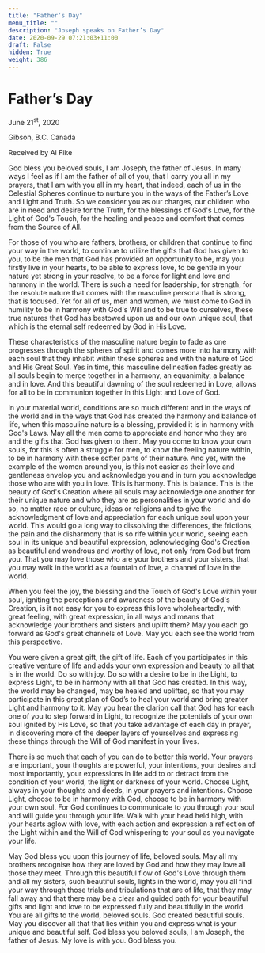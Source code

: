 ```yaml
---
title: "Father’s Day"
menu_title: ""
description: "Joseph speaks on Father’s Day"
date: 2020-09-29 07:21:03+11:00
draft: False
hidden: True
weight: 386
---
```

# Father’s Day

June 21<sup>st</sup>, 2020

Gibson, B.C. Canada

Received by Al Fike



God bless you beloved souls, I am Joseph, the father of Jesus. In many ways I feel as if I am the father of all of you, that I carry you all in my prayers, that I am with you all in my heart, that indeed, each of us in the Celestial Spheres continue to nurture you in the ways of the Father’s Love and Light and Truth. So we consider you as our charges, our children who are in need and desire for the Truth, for the blessings of God's Love, for the Light of God's Touch, for the healing and peace and comfort that comes from the Source of All.

For those of you who are fathers, brothers, or children that continue to find your way in the world, to continue to utilize the gifts that God has given to you, to be the men that God has provided an opportunity to be, may you firstly live in your hearts, to be able to express love, to be gentle in your nature yet strong in your resolve, to be a force for light and love and harmony in the world. There is such a need for leadership, for strength, for the resolute nature that comes with the masculine persona that is strong, that is focused. Yet for all of us, men and women, we must come to God in humility to be in harmony with God's Will and to be true to ourselves, these true natures that God has bestowed upon us and our own unique soul, that which is the eternal self redeemed by God in His Love. 

These characteristics of the masculine nature begin to fade as one progresses through the spheres of spirit and comes more into harmony with each soul that they inhabit within these spheres and with the nature of God and His Great Soul. Yes in time, this masculine delineation fades greatly as all souls begin to merge together in a harmony, an equanimity, a balance and in love. And this beautiful dawning of the soul redeemed in Love, allows for all to be in communion together in this Light and Love of God. 

In your material world, conditions are so much different and in the ways of the world and in the ways that God has created the harmony and balance of life, when this masculine nature is a blessing, provided it is in harmony with God's Laws. May all the men come to appreciate and honor who they are and the gifts that God has given to them. May you come to know your own souls, for this is often a struggle for men, to know the feeling nature within, to be in harmony with these softer parts of their nature. And yet, with the example of the women around you, is this not easier as their love and gentleness envelop you and acknowledge you and in turn you acknowledge those who are with you in love. This is harmony. This is balance. This is the beauty of God's Creation where all souls may acknowledge one another for their unique nature and who they are as personalities in your world and do so, no matter race or culture, ideas or religions and to give the acknowledgment of love and appreciation for each unique soul upon your world. This would go a long way to dissolving the differences, the frictions, the pain and the disharmony that is so rife within your world, seeing each soul in its unique and beautiful expression,  acknowledging  God's Creation as beautiful and wondrous and worthy of love, not only from God but from you. That you may love those who are your brothers and your sisters, that you may walk in the world as a fountain of love, a channel of love in the world. 

When you feel the joy, the blessing and the Touch of God's Love within your soul, igniting the perceptions and awareness of the beauty of God's Creation, is it not easy for you to express this love wholeheartedly, with great feeling, with great expression, in all ways and means that acknowledge your brothers and sisters and uplift them? May you each go forward as God's great channels of Love. May you each see the world from this perspective. 

You were given a great gift, the gift of life. Each of you participates in this creative venture of life and adds your own expression and beauty to all that is in the world. Do so with joy. Do so with a desire to be in the Light, to express Light, to be in harmony with all that God has created. In this way, the world may be changed, may be healed and uplifted, so that you may participate in this great plan of God’s to heal your world and bring greater Light and harmony to it. May you hear the clarion call that God has for each one of you to step forward in Light, to recognize the potentials of your own soul ignited by His Love, so that you take advantage of each day in prayer, in discovering more of the deeper layers of yourselves and expressing these things through the Will of God manifest in your lives.

There is so much that each of you can do to better this world. Your prayers are important, your thoughts are powerful, your intentions, your desires and most importantly, your expressions in life add to or detract from the condition of your world, the light or darkness of your world. Choose Light,  always in your thoughts and deeds, in your prayers and intentions. Choose Light, choose to be in harmony with God, choose to be in harmony with your own soul. For God continues to communicate to you through your soul and will guide you through your life. Walk with your head held high, with your hearts aglow with love, with each action and expression a reflection of the Light within and the Will of God whispering to your soul as you navigate your life.

May God bless you upon this journey of life, beloved souls. May all my brothers recognise how they are loved by God and how they may love all those they meet. Through this beautiful flow of God's Love through them and all my sisters, such beautiful souls, lights in the world, may you all find your way through those trials and tribulations that are of life, that they may fall away and that there may be a clear and guided path for your beautiful gifts and light and love to be expressed fully and beautifully in the world. You are all gifts to the world, beloved souls. God created beautiful souls. May you discover all that that lies within you and express what is your unique and beautiful self. God bless you beloved souls, I am Joseph, the father of Jesus. My love is with you. God bless you.